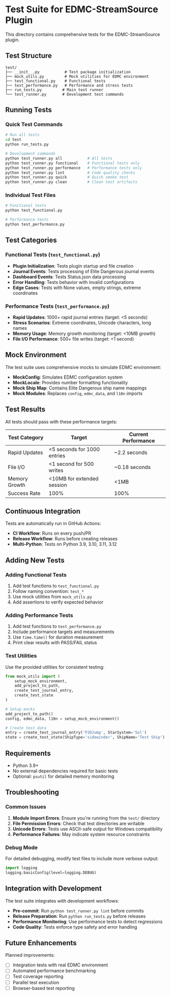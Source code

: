 # Test Suite for EDMC-StreamSource Plugin

This directory contains comprehensive tests for the EDMC-StreamSource plugin.

## Test Structure

```
test/
├── __init__.py           # Test package initialization
├── mock_utils.py         # Mock utilities for EDMC environment
├── test_functional.py    # Functional tests
├── test_performance.py   # Performance and stress tests
├── run_tests.py         # Main test runner
└── test_runner.py       # Development test commands
```

## Running Tests

### Quick Test Commands

```bash
# Run all tests
cd test
python run_tests.py

# Development commands
python test_runner.py all           # All tests
python test_runner.py functional    # Functional tests only
python test_runner.py performance   # Performance tests only
python test_runner.py lint          # Code quality checks
python test_runner.py quick         # Quick smoke test
python test_runner.py clean         # Clean test artifacts
```

### Individual Test Files

```bash
# Functional tests
python test_functional.py

# Performance tests
python test_performance.py
```

## Test Categories

### Functional Tests (`test_functional.py`)
- **Plugin Initialization**: Tests plugin startup and file creation
- **Journal Events**: Tests processing of Elite Dangerous journal events
- **Dashboard Events**: Tests Status.json data processing
- **Error Handling**: Tests behavior with invalid configurations
- **Edge Cases**: Tests with None values, empty strings, extreme coordinates

### Performance Tests (`test_performance.py`)
- **Rapid Updates**: 1000+ rapid journal entries (target: <5 seconds)
- **Stress Scenarios**: Extreme coordinates, Unicode characters, long names
- **Memory Usage**: Memory growth monitoring (target: <10MB growth)
- **File I/O Performance**: 500+ file writes (target: <1 second)

## Mock Environment

The test suite uses comprehensive mocks to simulate EDMC environment:

- **MockConfig**: Simulates EDMC configuration system
- **MockLocale**: Provides number formatting functionality
- **Mock Ship Map**: Contains Elite Dangerous ship name mappings
- **Mock Modules**: Replaces `config`, `edmc_data`, and `l10n` imports

## Test Results

All tests should pass with these performance targets:

| Test Category | Target | Current Performance |
|---------------|--------|-------------------|
| Rapid Updates | <5 seconds for 1000 entries | ~2.2 seconds |
| File I/O | <1 second for 500 writes | ~0.18 seconds |
| Memory Growth | <10MB for extended session | <1MB |
| Success Rate | 100% | 100% |

## Continuous Integration

Tests are automatically run in GitHub Actions:

- **CI Workflow**: Runs on every push/PR
- **Release Workflow**: Runs before creating releases
- **Multi-Python**: Tests on Python 3.9, 3.10, 3.11, 3.12

## Adding New Tests

### Adding Functional Tests

1. Add test functions to `test_functional.py`
2. Follow naming convention: `test_*`
3. Use mock utilities from `mock_utils.py`
4. Add assertions to verify expected behavior

### Adding Performance Tests

1. Add test functions to `test_performance.py`
2. Include performance targets and measurements
3. Use `time.time()` for duration measurement
4. Print clear results with PASS/FAIL status

### Test Utilities

Use the provided utilities for consistent testing:

```python
from mock_utils import (
    setup_mock_environment,
    add_project_to_path,
    create_test_journal_entry,
    create_test_state
)

# Setup mocks
add_project_to_path()
config, edmc_data, l10n = setup_mock_environment()

# Create test data
entry = create_test_journal_entry('FSDJump', StarSystem='Sol')
state = create_test_state(ShipType='sidewinder', ShipName='Test Ship')
```

## Requirements

- Python 3.9+
- No external dependencies required for basic tests
- Optional: `psutil` for detailed memory monitoring

## Troubleshooting

### Common Issues

1. **Module Import Errors**: Ensure you're running from the `test/` directory
2. **File Permission Errors**: Check that test directories are writable
3. **Unicode Errors**: Tests use ASCII-safe output for Windows compatibility
4. **Performance Failures**: May indicate system resource constraints

### Debug Mode

For detailed debugging, modify test files to include more verbose output:

```python
import logging
logging.basicConfig(level=logging.DEBUG)
```

## Integration with Development

The test suite integrates with development workflows:

- **Pre-commit**: Run `python test_runner.py lint` before commits
- **Release Preparation**: Run `python run_tests.py` before releases
- **Performance Monitoring**: Use performance tests to detect regressions
- **Code Quality**: Tests enforce type safety and error handling

## Future Enhancements

Planned improvements:

- [ ] Integration tests with real EDMC environment
- [ ] Automated performance benchmarking
- [ ] Test coverage reporting
- [ ] Parallel test execution
- [ ] Browser-based test reporting
